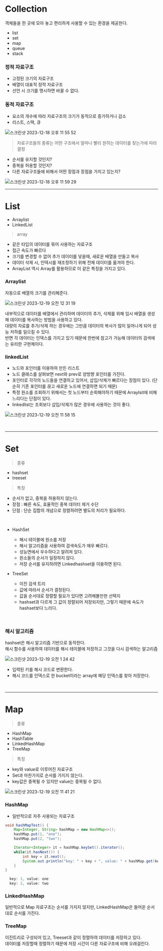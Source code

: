 # Collection 
객체들을 한 곳에 모아 놓고 편리하게 사용할 수 있는 환경을 제공한다. 

* list
* set
* map
* queue
* stack

### 정적 자료구조 
- 고정된 크기의 자료구조
- 배열이 대표적 정적 자료구조
- 선언 시 크기를 명시하면 바꿀 수 없다.

### 동적 자료구조
- 요소의 개수에 따라 자료구조의 크기가 동적으로 증가하거나 감소
- 리스트, 스택, 큐

![스크린샷 2023-12-18 오후 11 55 52](https://github.com/Youth787/SSAFY_CS_Study/assets/90955152/901c9b26-1419-415a-81d0-4bc6b34c338c)

> 자료구조들의 종류는 어떤 구조에서 얼마나 빨리 원하는 데이터를 찾는가에 따라 결정 <br>

* 순서를 유지할 것인지? <br>
* 중복을 허용할 것인지? <br>
* 다른 자료구조들에 비해서 어떤 장점과 장점을 가지고 있는지?  <br>


![스크린샷 2023-12-18 오후 11 59 29](https://github.com/Youth787/SSAFY_CS_Study/assets/90955152/1ecfb2b7-079f-4680-9221-6b4d673b07e0)

-----

# List
* Arraylist
* LinkedList

> array

- 같은 타입의 데이터를 묶어 사용하는 자료구조
- 접근 속도가 빠르다
- 크기를 변경할 수 없어 추가 데이터를 넣을때, 새로운 배열을 만들고 복사
- 데이터 삭제 시, 인덱시를 재조정하기 위해 전체 데이터를 옮겨야 한다.
- ArrayList 역시 Array를 활용하므로 이 같은 특징을 가지고 있다.

### Arraylist
자동으로 배열의 크기를 관리해준다. 

![스크린샷 2023-12-19 오전 12 31 19](https://github.com/Youth787/SSAFY_CS_Study/assets/90955152/86a6cbdb-66a1-4308-946d-59f9372fe30e) <br>

내부적으로 데이터를 배열에서 관리하며 데이터의 추가, 삭제를 위해 임시 배열을 생성해 데이터를 복사하는 방법을 사용하고 있다. </br>
대량의 자료를 추가/삭제 하는 경우에는 그만큼 데이터의 복사가 많이 일어나게 되어 성능 저하를 일으킬 수 있다.  </br>
반면 각 데이터는 인덱스를 가지고 있기 때문에 한번에 참고가 가능해 데이터의 검색에는 유리한 구현체이다.  </br>

### linkedList
- 노드와 포인터를 이용하여 만든 리스트
- 노드 클래스를 살펴보면 next와 prev로 양방향 포인터를 가진다. 
- 포인터로 각각의 노드들을 연결하고 있어서, 삽입/삭제가 빠르다는 장점이 있다. (단순히 기존 포인터를 끊고 새로운 노드에 연결하면 되기 때문)
- 특정 원소를 조회하기 위해서는 첫 노드부터 순회해야하기 때문에 Arraylsit에 비해 느리다는 단점이 있다.
- linkedlist는 조회보다 삽입/삭제가 많은 경우에 사용하는 것이 좋다. 

![스크린샷 2023-12-19 오전 11 58 15](https://github.com/Youth787/SSAFY_CS_Study/assets/90955152/a5ce8f44-0fe5-4447-82f5-dc32679b08b4)

<br>

-----

# Set

> 종류

* hashset
* treeset

> 특징

- 순서가 없고, 중복을 허용하지 않는다.
- 장점 : 빠른 속도, 효율적인 중복 데이터 제거 수단
- 단점 : 단순 집합의 개념으로 정렬하려면 별도의 처리가 필요하다.

<br>

* HashSet
  - 해시 테이블에 원소를 저장
  - 해시 알고리즘을 사용하여 검색속도가 매우 빠르다.
  - 성능면에서 우수하다고 알려져 있다.
  - 원소들의 순서가 일정하지 않다.
  - 저장 순서를 유지하려면 Linkedhashset을 이용하면 된다.


* TreeSet
  - 이진 검색 트리
  - 값에 따라서 순서가 결정된다.
  - 값을 순서대로 정렬할 필요가 있다면 고려해볼만한 선택지
  - hashset과 다르게 그 값이 정렬되어 저장되지만, 그렇기 때문에 속도가 hashset보다 느리다. 

<br>

### 해시 알고리즘 
hashset은 해시 알고리즘 기반으로 동작한다. <br>
해시 함수를 사용하여 데이터를 해시 테이블에 저장하고 그것을 다시 검색하는 알고리즘 <br>

![스크린샷 2023-12-19 오전 1 24 42](https://github.com/Youth787/SSAFY_CS_Study/assets/90955152/e0784fa7-1e88-4efc-ba58-42a9d171e4da)

* 입력된 키를 해시 코드로 변환한다.
* 해시 코드를 인덱스로 한 bucket이라는 array에 해당 인덱스를 찾아 저장한다. 

<br>

-----

# Map

> 종류

* HashMap
* HashTable
* LinkedHashMap
* TreeMap

> 특징

- key와 value로 이루어진 자료구조
- Set과 마찬가지로 순서를 가지지 않는다.
- key값은 중복될 수 있지만 value는 중복될 수 없다.
  
![스크린샷 2023-12-19 오전 11 41 21](https://github.com/Youth787/SSAFY_CS_Study/assets/90955152/e0c9b1ec-1c43-47dc-8eb2-8f68f5d52c26)

### HashMap
- 일반적으로 자주 사용되는 자료구조
```` java
void hashMapTest() {
    Map<Integer, String> hashMap = new HashMap<>();
    hashMap.put(1, "one");
    hashMap.put(2, "two");

    Iterator<Integer> it = hashMap.keySet().iterator();
    while(it.hasNext()) {
        int key = it.next();
        System.out.println("key: " + key + ", value: " + hashMap.get(key));
    }
}
````
```` java
  key: 1, value: one
  key: 2, value: two
````

### LinkedHashMap
일반적으로 Map 자료구조는 순서를 가지지 않지만, LinkedHashMap은 들어온 순서대로 순서를 가진다. <br>

### TreeMap
이진트리로 구성되어 있고, Treeset과 같이 정렬하여 데이터를 저장하고 있다. <br>
데이터를 저장할때 정렬하기 때문에 저장 시간이 다른 자료구조에 비해 오래걸린다. <br>





